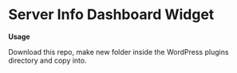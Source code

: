 # Server Info Dashboard Widget

**Usage**

Download this repo, make new folder inside the WordPress plugins directory and copy into.